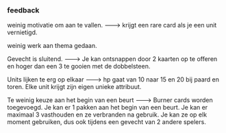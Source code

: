 ### feedback
weinig motivatie om aan te vallen. ---> krijgt een rare card als je een unit vernietigd.

weinig werk aan thema gedaan.

Gevecht is sluitend. ---> Je kan ontsnappen door 2 kaarten op te offeren en hoger dan een 3 te gooien met de dobbelsteen.

Units lijken te erg op elkaar ---> hp gaat van 10 naar 15 en 20 bij paard en toren. Elke unit krijgt zijn eigen unieke attribuut.

Te weinig keuze aan het begin van een beurt ---> Burner cards worden toegevoegd. Je kan er 1 pakken aan het begin van een beurt. Je kan er maximaal 3 vasthouden en ze verbranden na gebruik. Je kan ze op elk moment gebruiken, dus ook tijdens een gevecht van 2 andere spelers.


